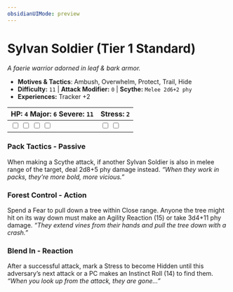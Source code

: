 ```yaml
---
obsidianUIMode: preview
---
```

# Sylvan Soldier (Tier 1 Standard)

*A faerie warrior adorned in leaf & bark armor.*

- **Motives & Tactics**: Ambush, Overwhelm, Protect, Trail, Hide
- **Difficulty:** `11` | **Attack Modifier:** `0` | **Scythe:** `Melee 2d6+2 phy`
- **Experiences:** Tracker +2

| HP: `4` Major: `6` Severe: `11` | Stress: `2` |
|--|--|
|  <input type="checkbox" unchecked id="6ad6be8b"> <input type="checkbox" unchecked id="cfa7c6aa"> <input type="checkbox" unchecked id="112bdd28"> <input type="checkbox" unchecked id="84847d5d"> |  <input type="checkbox" unchecked id="674c416e"> <input type="checkbox" unchecked id="7af37f46"> |

### Pack Tactics - Passive

When making a Scythe attack, if another Sylvan Soldier is also in melee range of the target, deal 2d8+5 phy damage instead. *“When they work in packs, they’re more bold, more vicious.”*

### Forest Control - Action

Spend a Fear to pull down a tree within Close range. Anyone the tree might hit on its way down must make an Agility Reaction (15) or take 3d4+11 phy damage. *“They extend vines from their hands and pull the tree down with a crash.”*

### Blend In - Reaction

After a successful attack, mark a Stress to become Hidden until this adversary’s next attack or a PC makes an Instinct Roll (14) to find them. *“When you look up from the attack, they are gone…”*



